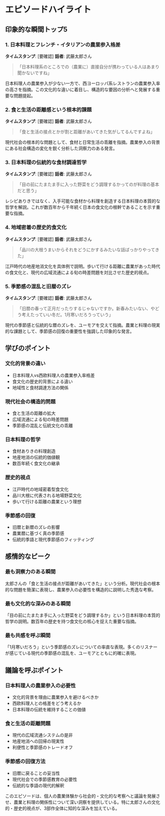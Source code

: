 # エピソードハイライト

## 印象的な瞬間トップ5

### 1. 日本料理とフレンチ・イタリアンの農業参入格差
**タイムスタンプ**: [要確認]
**話者**: 武藤太郎さん

> 「日本料理系のところでの（農業に）直接自分が携わっている人はあまり聞かないですね」

日本料理人の農業参入が少ない一方で、西ヨーロッパ系レストランの農業参入率の高さを指摘。この文化的な違いに着目し、構造的な要因の分析へと発展する重要な問題提起。

### 2. 食と生活の距離感という根本的課題
**タイムスタンプ**: [要確認]
**話者**: 武藤太郎さん

> 「食と生活の接点とかが割と距離があいてきた気がしてるんですよね」

現代社会の根本的な問題として、食材と日常生活の乖離を指摘。農業参入の背景にある社会構造の変化を鋭く分析した洞察力のある発言。

### 3. 日本料理の伝統的な食材調達哲学
**タイムスタンプ**: [要確認]
**話者**: 武藤太郎さん

> 「目の前にたまたま手に入った野菜をどう調理するかってのが料理の基本だと思う」

レシピありきではなく、入手可能な食材から料理を創造する日本料理の本質的な哲学を解説。これが数百年から千年続く日本の食文化の根幹であることを示す重要な指摘。

### 4. 地域密着の歴史的食文化
**タイムスタンプ**: [要確認]
**話者**: 武藤太郎さん

> 「品川の大根うまいからそれをどうにかするみたいな話ばっかりやってきた」

江戸時代の地産地消文化を具体例で説明。歩いて行ける距離に農業があった時代の食文化と、現代の広域流通による旬の時差問題を対比させた歴史的視点。

### 5. 季節感の混乱と旧暦のズレ
**タイムスタンプ**: [要確認]
**話者**: 武藤太郎さん

> 「旧暦の春って正月だったりするじゃないですか。新春みたいない、やどう考えたっていい冬だ。1月寒いだろうっていう」

現代の季節感と伝統的な暦のズレを、ユーモアを交えて指摘。農業と料理の現実的な課題として、季節感の回復の重要性を強調した印象的な発言。

## 学びのポイント

### 文化的背景の違い
- 日本料理人vs西欧料理人の農業参入率格差
- 食文化の歴史的背景による違い
- 地域性と食材調達方法の関係

### 現代社会の構造的問題
- 食と生活の距離の拡大
- 広域流通による旬の時差問題
- 季節感の混乱と伝統文化の乖離

### 日本料理の哲学
- 食材ありきの料理創造
- 地産地消の伝統的価値観
- 数百年続く食文化の継承

### 歴史的視点
- 江戸時代の地域密着型食文化
- 品川大根に代表される地場野菜文化
- 歩いて行ける距離の農業という理想

### 季節感の回復
- 旧暦と新暦のズレの影響
- 農業暦に基づく真の季節感
- 伝統的季語と現代季節感のフィッティング

## 感情的なピーク

### 最も洞察力のある瞬間
太郎さんの「食と生活の接点が距離があいてきた」という分析。現代社会の根本的な問題を簡潔に表現し、農業参入の必要性を構造的に説明した秀逸な考察。

### 最も文化的な深みのある瞬間
「目の前にたまたま手に入った野菜をどう調理するか」という日本料理の本質的哲学の説明。数百年の歴史を持つ食文化の核心を捉えた重要な指摘。

### 最も共感を呼ぶ瞬間
「1月寒いだろう」という季節感のズレについての率直な表現。多くのリスナーが感じている現代の季節感の混乱を、ユーモアとともに的確に表現。

## 議論を呼ぶポイント

### 日本料理人の農業参入の必要性
- 文化的背景を理由に農業参入を避けるべきか
- 西欧料理人との格差をどう考えるか
- 日本料理の伝統を維持することの価値

### 食と生活の距離問題
- 現代の広域流通システムの是非
- 地産地消への回帰の現実性
- 利便性と季節感のトレードオフ

### 季節感の回復方法
- 旧暦に戻ることの妥当性
- 現代社会での季節感教育の必要性
- 伝統的な季語の現代的解釈

このエピソードは、個人の農業体験から社会的・文化的な考察へと議論を発展させ、農業と料理の関係性について深い洞察を提供している。特に太郎さんの文化的・歴史的視点が、3部作全体に知的な深みを加えている。